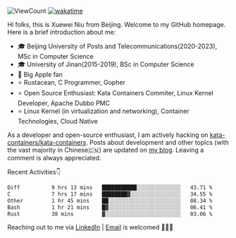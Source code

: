![ViewCount](https://views.whatilearened.today/views/github/<justxuewei>/<justxuewei>.svg) [![wakatime](https://wakatime.com/badge/user/018eae19-2c35-4919-be43-56bc26b446d9.svg)](https://wakatime.com/@018eae19-2c35-4919-be43-56bc26b446d9)

Hi folks, this is Xuewei Niu from Beijing. Welcome to my GitHub homepage. Here is a brief introduction about me:

- 🎓 Beijing University of Posts and Telecommunications(2020-2023), MSc in Computer Science
- 🎓 University of Jinan(2015-2019), BSc in Computer Science
- 📱 Big Apple fan
- ⭐️ Rustacean, C Programmer, Gopher
- ⭐️ Open Source Enthusiast: Kata Containers Commiter, Linux Kernel Developer, Apache Dubbo PMC
- ⭐ Linux Kernel (in virtualization and networking), Container Technologies, Cloud Native

As a developer and open-source enthusiast, I am actively hacking on [kata-containers/kata-containers](https://github.com/kata-containers/kata-containers). Posts about development and other topics (with the vast majority in Chinese🇨🇳) are updated on [my blog](https://nxw.name). Leaving a comment is always appreciated.

Recent Activities👇

<!--START_SECTION:waka-->

```txt
Diff          9 hrs 13 mins   ███████████░░░░░░░░░░░░░░   43.71 %
C             7 hrs 17 mins   ████████▓░░░░░░░░░░░░░░░░   34.55 %
Other         1 hr 45 mins    ██░░░░░░░░░░░░░░░░░░░░░░░   08.34 %
Bash          1 hr 21 mins    █▓░░░░░░░░░░░░░░░░░░░░░░░   06.41 %
Rust          38 mins         ▓░░░░░░░░░░░░░░░░░░░░░░░░   03.06 %
```

<!--END_SECTION:waka-->

Reaching out to me via [LinkedIn](https://www.linkedin.com/in/justxuewei) | [Email](mailto:justxuewei@apache.org) is welcomed 🤟🤟🤟
